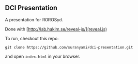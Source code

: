 DCI Presentation
----------------

A presentation for ROROSyd.

Done with [http://lab.hakim.se/reveal-js/](reveal.js)

To run, checkout this repo:

    git clone https://github.com/suranyami/dci-presentation.git

and open `index.html` in your browser.
